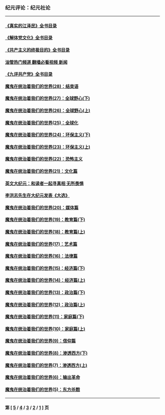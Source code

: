 ### 纪元评论：纪元社论
---
#### [《真实的江泽民》全书目录](../../pages/nsc422/n13721399.md?05130330) 
#### [《解体党文化》全书目录](../../pages/nsc422/n13721157.md?05130330) 
#### [《共产主义的终极目的》全书目录](../../pages/nsc422/n13721048.md?05130330) 
#### [油管热门频道 翻墙必看视频 新闻](ok?05130330)
#### [《九评共产党》全书目录](../../pages/nsc422/n13708085.md?05130330) 
#### [魔鬼在统治着我们的世界(28)：结束语](../../pages/nsc422/n10936246.md?05130330) 
#### [魔鬼在统治着我们的世界(27)：全球野心(下)](../../pages/nsc422/n10928319.md?05130330) 
#### [魔鬼在统治着我们的世界(26)：全球野心(上)](../../pages/nsc422/n10900318.md?05130330) 
#### [魔鬼在统治着我们的世界(25)：全球化](../../pages/nsc422/n10788205.md?05130330) 
#### [魔鬼在统治着我们的世界(24)：环保主义(下)](../../pages/nsc422/n10695307.md?05130330) 
#### [魔鬼在统治着我们的世界(23)：环保主义(上)](../../pages/nsc422/n10688613.md?05130330) 
#### [魔鬼在统治着我们的世界(22)：恐怖主义](../../pages/nsc422/n10614727.md?05130330) 
#### [魔鬼在统治着我们的世界(21)：文化篇](../../pages/nsc422/n10597706.md?05130330) 
#### [英文大纪元：和读者一起寻真相 无所畏惧](../../pages/nsc422/n12542027.md?05130330) 
#### [李洪志先生在大纪元发表《大选》](../../pages/nsc422/n12534746.md?05130330) 
#### [魔鬼在统治着我们的世界(20)：媒体篇](../../pages/nsc422/n10586579.md?05130330) 
#### [魔鬼在统治着我们的世界(19)：教育篇(下)](../../pages/nsc422/n10564808.md?05130330) 
#### [魔鬼在统治着我们的世界(18)：教育篇(上)](../../pages/nsc422/n10526970.md?05130330) 
#### [魔鬼在统治着我们的世界(17)：艺术篇](../../pages/nsc422/n10499093.md?05130330) 
#### [魔鬼在统治着我们的世界(16)：法律篇](../../pages/nsc422/n10485969.md?05130330) 
#### [魔鬼在统治着我们的世界(15)：经济篇(下)](../../pages/nsc422/n10469975.md?05130330) 
#### [魔鬼在统治着我们的世界(14)：经济篇(上)](../../pages/nsc422/n10457370.md?05130330) 
#### [魔鬼在统治着我们的世界(13)：政治篇(下)](../../pages/nsc422/n10448270.md?05130330) 
#### [魔鬼在统治着我们的世界(12)：政治篇(上)](../../pages/nsc422/n10444576.md?05130330) 
#### [魔鬼在统治着我们的世界(11)：家庭篇(下)](../../pages/nsc422/n10440961.md?05130330) 
#### [魔鬼在统治着我们的世界(10)：家庭篇(上)](../../pages/nsc422/n10435448.md?05130330) 
#### [魔鬼在统治着我们的世界(9)：信仰篇](../../pages/nsc422/n10432159.md?05130330) 
#### [魔鬼在统治着我们的世界(8)：渗透西方(下)](../../pages/nsc422/n10429603.md?05130330) 
#### [魔鬼在统治着我们的世界(7)：渗透西方(上)](../../pages/nsc422/n10426013.md?05130330) 
#### [魔鬼在统治着我们的世界(6)：输出革命](../../pages/nsc422/n10421536.md?05130330) 
#### [魔鬼在统治着我们的世界(5)：东方杀戮](../../pages/nsc422/n10417707.md?05130330) 

---
#### 第 [ [5](./5.md?05130330) / [4](./4.md?05130330) / [3](./3.md?05130330) / [2](./2.md?05130330) / [1](./1.md?05130330) ] 页
